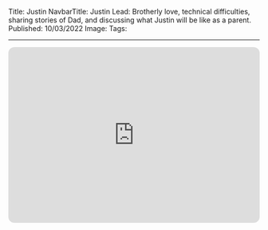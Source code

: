 Title: Justin
NavbarTitle: Justin
Lead: Brotherly love, technical difficulties, sharing stories of Dad, and discussing what Justin will be like as a parent.
Published: 10/03/2022
Image:
Tags:

---
<iframe style="border-radius:12px" src="https://open.spotify.com/embed/episode/3SlqEpBdSGilKkGjCCP8qs?utm_source=generator" width="100%" height="352" frameBorder="0" allowfullscreen="" allow="autoplay; clipboard-write; encrypted-media; fullscreen; picture-in-picture" loading="lazy"></iframe>
